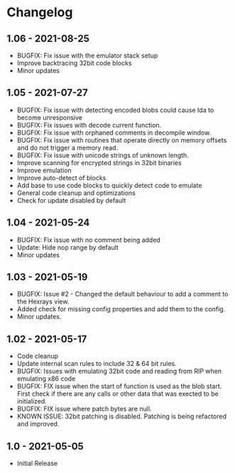 # Changelog

## 1.06 - 2021-08-25
 - BUGFIX: Fix issue with the emulator stack setup
 - Improve backtracing 32bit code blocks 
 - Minor updates
 
## 1.05 - 2021-07-27
 - BUGFIX: Fix issue with detecting encoded blobs could cause Ida to become unresponsive
 - BUGFIX: Fix issues with decode current function.
 - BUGFIX: Fix issue with orphaned comments in decompile window.
 - BUGFIX: Fix issue with routines that operate directly on memory offsets and do not trigger a memory read.
 - BUGFIX: Fix issue with unicode strings of unknown length.
 - Improve scanning for encrypted strings in 32bit binaries
 - Improve emulation    
 - Improve auto-detect of blocks
 - Add base to use code blocks to quickly detect code to emulate
 - General code cleanup and optimizations 
 - Check for update disabled by default 

## 1.04 - 2021-05-24
 - BUGFIX: Fix issue with no comment being added 
 - Update: Hide nop range by default 
 - Minor updates

## 1.03 - 2021-05-19 

 - BUGFIX: Issue #2 - Changed the default behaviour to add a comment to the Hexrays view.
 - Added check for missing config properties and add them to the config.  
 - Minor updates. 
 
## 1.02 - 2021-05-17

 - Code cleanup
 - Update internal scan rules to include 32 & 64 bit rules.
 - BUGFIX: Issues with emulating 32bit code and reading from RIP when emulating x86 code
 - BUGFIX: FIX issue when the start of function is used as the blob start. First check if there are any calls or other data that was exected to be initialized.
 - BUGFIX: FIX issue where patch bytes are null.
 - KNOWN ISSUE: 32bit patching is disabled. Patching is being refactored and improved. 

## 1.0 - 2021-05-05
 - Initial Release 
